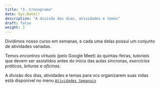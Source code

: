 ```yaml
---
title: "3. Cronograma"
date: Sys.Date()
description: "A divisão dos dias, atividades e temas"
draft: false
weight: 3
---
```



Dividimos nosso curso em semanas, e cada uma delas possui um conjunto de atividades variadas. 

Temos *encontros virtuais* (pelo Google Meet) às quintas-feiras, *tutoriais* que devem ser assistidos antes do início das aulas síncronas, *exercícios práticos*, *leituras* e *oficinas*.


A divisão dos dias, atividades e temas para vcs organizarem suas vidas está disponível no menu [`Atividades Semanais`](https://ppgcs012.netlify.app/semanal/)
